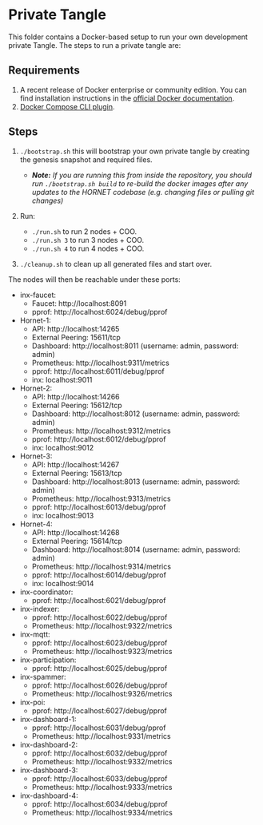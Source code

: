 # Private Tangle

This folder contains a Docker-based setup to run your own development private Tangle. The steps to run a private tangle
are:

## Requirements
1. A recent release of Docker enterprise or community edition. You can find installation instructions in the [official Docker documentation](https://docs.docker.com/engine/install/).
2. [Docker Compose CLI plugin](https://docs.docker.com/compose/install/compose-plugin/).

## Steps

1. `./bootstrap.sh` this will bootstrap your own private tangle by creating the genesis snapshot and required files.
   - _**Note:** If you are running this from inside the repository, you should run `./bootstrap.sh build` to re-build the docker images after any updates to the HORNET codebase (e.g. changing files or pulling git changes)_ 
2. Run:
   - `./run.sh` to run 2 nodes + COO.
   - `./run.sh 3` to run 3 nodes + COO.
   - `./run.sh 4` to run 4 nodes + COO.

3. `./cleanup.sh` to clean up all generated files and start over. 

The nodes will then be reachable under these ports:

- inx-faucet:
    - Faucet: http://localhost:8091
    - pprof: http://localhost:6024/debug/pprof
- Hornet-1:
    - API: http://localhost:14265
    - External Peering: 15611/tcp
    - Dashboard: http://localhost:8011 (username: admin, password: admin)
    - Prometheus: http://localhost:9311/metrics
    - pprof: http://localhost:6011/debug/pprof
    - inx: localhost:9011
- Hornet-2:
    - API: http://localhost:14266
    - External Peering: 15612/tcp
    - Dashboard: http://localhost:8012 (username: admin, password: admin)
    - Prometheus: http://localhost:9312/metrics
    - pprof: http://localhost:6012/debug/pprof
    - inx: localhost:9012
- Hornet-3:
    - API: http://localhost:14267
    - External Peering: 15613/tcp
    - Dashboard: http://localhost:8013 (username: admin, password: admin)
    - Prometheus: http://localhost:9313/metrics
    - pprof: http://localhost:6013/debug/pprof
    - inx: localhost:9013
- Hornet-4:
    - API: http://localhost:14268
    - External Peering: 15614/tcp
    - Dashboard: http://localhost:8014 (username: admin, password: admin)
    - Prometheus: http://localhost:9314/metrics
    - pprof: http://localhost:6014/debug/pprof
    - inx: localhost:9014
- inx-coordinator:
    - pprof: http://localhost:6021/debug/pprof
- inx-indexer:
    - pprof: http://localhost:6022/debug/pprof
    - Prometheus: http://localhost:9322/metrics
- inx-mqtt:
    - pprof: http://localhost:6023/debug/pprof
    - Prometheus: http://localhost:9323/metrics
- inx-participation:
    - pprof: http://localhost:6025/debug/pprof
- inx-spammer:
    - pprof: http://localhost:6026/debug/pprof
    - Prometheus: http://localhost:9326/metrics
- inx-poi:
    - pprof: http://localhost:6027/debug/pprof
- inx-dashboard-1:
    - pprof: http://localhost:6031/debug/pprof
    - Prometheus: http://localhost:9331/metrics
- inx-dashboard-2:
    - pprof: http://localhost:6032/debug/pprof
    - Prometheus: http://localhost:9332/metrics
- inx-dashboard-3:
    - pprof: http://localhost:6033/debug/pprof
    - Prometheus: http://localhost:9333/metrics
- inx-dashboard-4:
    - pprof: http://localhost:6034/debug/pprof
    - Prometheus: http://localhost:9334/metrics
